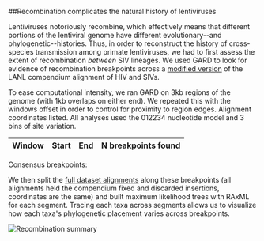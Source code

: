##Recombination complicates the natural history of lentiviruses  
  
Lentiviruses notoriously recombine, which effectively means that different portions of the lentiviral genome have different evolutionary--and phylogenetic--histories. Thus, in order to reconstruct the history of cross-species transmission among primate lentiviruses, we had to first assess the extent of recombination _between_ SIV lineages. We used GARD to look for evidence of recombination breakpoints across a [modified version](./lanlCompendium15_lessHIV.fasta) of the LANL compendium alignment of HIV and SIVs.  
  
To ease computational intensity, we ran GARD on 3kb regions of the genome (with 1kb overlaps on either end). We repeated this with the windows offset in order to control for proximity to region edges. Alignment coordinates listed. All analyses used the 012234 nucleotide model and 3 bins of site variation.    
  
Window|Start|End|N breakpoints found    
---|---|---|---  
  
Consensus breakpoints:  
  
We then split the [full dataset alignments](../data/) along these breakpoints (all alignments held the compendium fixed and discarded insertions, coordinates are the same) and built maximum likelihood trees with RAxML for each segment. Tracing each taxa across segments allows us to visualize how each taxa's phylogenetic placement varies across breakpoints.  
  
![Recombination summary](https://github.com/blab/siv-cst/blob/master/figures/png/Fig1.png)
